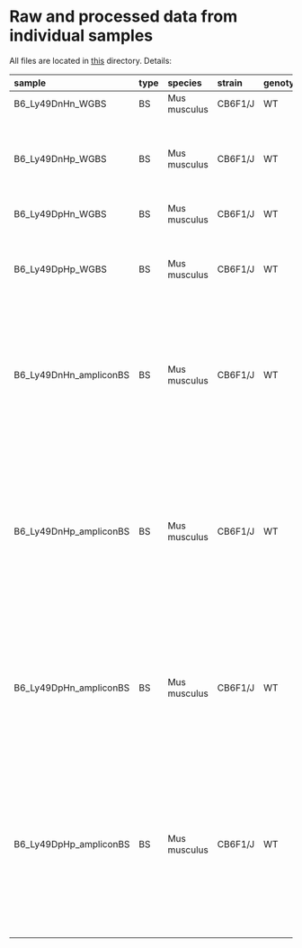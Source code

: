# Raw and processed data from individual samples

All files are located in [this](https://wangftp.wustl.edu/~cfan/Ly49pub/sample_files_bs) directory. Details:




| sample                 | type | species      | strain  | genotype | NK_subset | file                                                                                                   | description                                                                                            |
|:-----------------------|:-----|:-------------|:--------|:---------|:----------|:-------------------------------------------------------------------------------------------------------|:-------------------------------------------------------------------------------------------------------|
| B6_Ly49DnHn_WGBS       | BS   | Mus musculus | CB6F1/J | WT       | Ly49D-H-  | [methylC](https://wangftp.wustl.edu/~cfan/Ly49pub/sample_files_bs//BS/B6_Ly49DnHn_WGBS_CpG.methylC.gz) | methylC track                                                                                          |
|                        |      |              |         |          |           | [R1](https://wangftp.wustl.edu/~cfan/Ly49pub/sample_files_bs//BS/B6_Ly49DnHn_WGBS_R1.fastq.gz)         | read 1                                                                                                 |
|                        |      |              |         |          |           | [R2](https://wangftp.wustl.edu/~cfan/Ly49pub/sample_files_bs//BS/B6_Ly49DnHn_WGBS_R2.fastq.gz)         | read 2                                                                                                 |
| B6_Ly49DnHp_WGBS       | BS   | Mus musculus | CB6F1/J | WT       | Ly49D-H+  | [methylC](https://wangftp.wustl.edu/~cfan/Ly49pub/sample_files_bs//BS/B6_Ly49DnHp_WGBS_CpG.methylC.gz) | methylC track                                                                                          |
|                        |      |              |         |          |           | [R1](https://wangftp.wustl.edu/~cfan/Ly49pub/sample_files_bs//BS/B6_Ly49DnHp_WGBS_R1.fastq.gz)         | read 1                                                                                                 |
|                        |      |              |         |          |           | [R2](https://wangftp.wustl.edu/~cfan/Ly49pub/sample_files_bs//BS/B6_Ly49DnHp_WGBS_R2.fastq.gz)         | read 2                                                                                                 |
| B6_Ly49DpHn_WGBS       | BS   | Mus musculus | CB6F1/J | WT       | Ly49D+H-  | [methylC](https://wangftp.wustl.edu/~cfan/Ly49pub/sample_files_bs//BS/B6_Ly49DpHn_WGBS_CpG.methylC.gz) | methylC track                                                                                          |
|                        |      |              |         |          |           | [R1](https://wangftp.wustl.edu/~cfan/Ly49pub/sample_files_bs//BS/B6_Ly49DpHn_WGBS_R1.fastq.gz)         | read 1                                                                                                 |
|                        |      |              |         |          |           | [R2](https://wangftp.wustl.edu/~cfan/Ly49pub/sample_files_bs//BS/B6_Ly49DpHn_WGBS_R2.fastq.gz)         | read 2                                                                                                 |
| B6_Ly49DpHp_WGBS       | BS   | Mus musculus | CB6F1/J | WT       | Ly49D+H+  | [methylC](https://wangftp.wustl.edu/~cfan/Ly49pub/sample_files_bs//BS/B6_Ly49DpHp_WGBS_CpG.methylC.gz) | methylC track                                                                                          |
|                        |      |              |         |          |           | [R1](https://wangftp.wustl.edu/~cfan/Ly49pub/sample_files_bs//BS/B6_Ly49DpHp_WGBS_R1.fastq.gz)         | read 1                                                                                                 |
|                        |      |              |         |          |           | [R2](https://wangftp.wustl.edu/~cfan/Ly49pub/sample_files_bs//BS/B6_Ly49DpHp_WGBS_R2.fastq.gz)         | read 2                                                                                                 |
| B6_Ly49DnHn_ampliconBS | BS   | Mus musculus | CB6F1/J | WT       | Ly49D-H-  | [CpG.sum](https://wangftp.wustl.edu/~cfan/Ly49pub/sample_files_bs//BS/B6_Ly49DnHn_ampliconBS_CpG.csv)  | columns: each CpG covered by the amplicon-based bisulfite sequencing; rows: reads; entries: nucleotide |
|                        |      |              |         |          |           | [R1](https://wangftp.wustl.edu/~cfan/Ly49pub/sample_files_bs//BS/B6_Ly49DnHn_ampliconBS_R1.fastq.gz)   | read 1                                                                                                 |
|                        |      |              |         |          |           | [R2](https://wangftp.wustl.edu/~cfan/Ly49pub/sample_files_bs//BS/B6_Ly49DnHn_ampliconBS_R2.fastq.gz)   | read 2                                                                                                 |
| B6_Ly49DnHp_ampliconBS | BS   | Mus musculus | CB6F1/J | WT       | Ly49D-H+  | [CpG.sum](https://wangftp.wustl.edu/~cfan/Ly49pub/sample_files_bs//BS/B6_Ly49DnHp_ampliconBS_CpG.csv)  | columns: each CpG covered by the amplicon-based bisulfite sequencing; rows: reads; entries: nucleotide |
|                        |      |              |         |          |           | [R1](https://wangftp.wustl.edu/~cfan/Ly49pub/sample_files_bs//BS/B6_Ly49DnHp_ampliconBS_R1.fastq.gz)   | read 1                                                                                                 |
|                        |      |              |         |          |           | [R2](https://wangftp.wustl.edu/~cfan/Ly49pub/sample_files_bs//BS/B6_Ly49DnHp_ampliconBS_R2.fastq.gz)   | read 2                                                                                                 |
| B6_Ly49DpHn_ampliconBS | BS   | Mus musculus | CB6F1/J | WT       | Ly49D+H-  | [CpG.sum](https://wangftp.wustl.edu/~cfan/Ly49pub/sample_files_bs//BS/B6_Ly49DpHn_ampliconBS_CpG.csv)  | columns: each CpG covered by the amplicon-based bisulfite sequencing; rows: reads; entries: nucleotide |
|                        |      |              |         |          |           | [R1](https://wangftp.wustl.edu/~cfan/Ly49pub/sample_files_bs//BS/B6_Ly49DpHn_ampliconBS_R1.fastq.gz)   | read 1                                                                                                 |
|                        |      |              |         |          |           | [R2](https://wangftp.wustl.edu/~cfan/Ly49pub/sample_files_bs//BS/B6_Ly49DpHn_ampliconBS_R2.fastq.gz)   | read 2                                                                                                 |
| B6_Ly49DpHp_ampliconBS | BS   | Mus musculus | CB6F1/J | WT       | Ly49D+H+  | [CpG.sum](https://wangftp.wustl.edu/~cfan/Ly49pub/sample_files_bs//BS/B6_Ly49DpHp_ampliconBS_CpG.csv)  | columns: each CpG covered by the amplicon-based bisulfite sequencing; rows: reads; entries: nucleotide |
|                        |      |              |         |          |           | [R1](https://wangftp.wustl.edu/~cfan/Ly49pub/sample_files_bs//BS/B6_Ly49DpHp_ampliconBS_R1.fastq.gz)   | read 1                                                                                                 |
|                        |      |              |         |          |           | [R2](https://wangftp.wustl.edu/~cfan/Ly49pub/sample_files_bs//BS/B6_Ly49DpHp_ampliconBS_R2.fastq.gz)   | read 2                                                                                                 |


